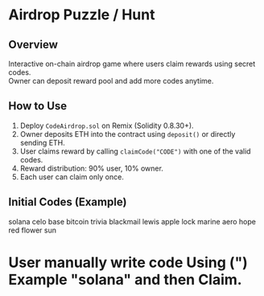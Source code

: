 # Airdrop Puzzle / Hunt

## Overview
Interactive on-chain airdrop game where users claim rewards using secret codes.  
Owner can deposit reward pool and add more codes anytime.

## How to Use
1. Deploy `CodeAirdrop.sol` on Remix (Solidity 0.8.30+).  
2. Owner deposits ETH into the contract using `deposit()` or directly sending ETH.  
3. User claims reward by calling `claimCode("CODE")` with one of the valid codes.  
4. Reward distribution: 90% user, 10% owner.  
5. Each user can claim only once.  

## Initial Codes (Example)
solana
celo
base
bitcoin
trivia
blackmail
lewis
apple
lock
marine
aero
hope
red
flower
sun

# User manually write code Using (") Example "solana" and then Claim.
